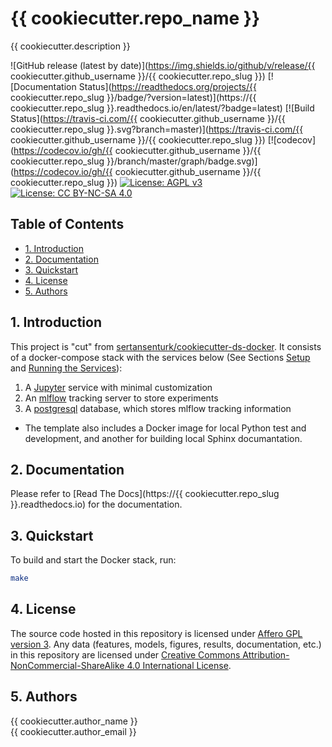 # {{ cookiecutter.repo_name }}

{{ cookiecutter.description }}

![GitHub release (latest by date)](https://img.shields.io/github/v/release/{{ cookiecutter.github_username }}/{{ cookiecutter.repo_slug }}) [![Documentation Status](https://readthedocs.org/projects/{{ cookiecutter.repo_slug }}/badge/?version=latest)](https://{{ cookiecutter.repo_slug }}.readthedocs.io/en/latest/?badge=latest) [![Build Status](https://travis-ci.com/{{ cookiecutter.github_username }}/{{ cookiecutter.repo_slug }}.svg?branch=master)](https://travis-ci.com/{{ cookiecutter.github_username }}/{{ cookiecutter.repo_slug }}) [![codecov](https://codecov.io/gh/{{ cookiecutter.github_username }}/{{ cookiecutter.repo_slug }}/branch/master/graph/badge.svg)](https://codecov.io/gh/{{ cookiecutter.github_username }}/{{ cookiecutter.repo_slug }}) [![License: AGPL v3](https://img.shields.io/badge/License-AGPL%20v3-ff69b4.svg)](http://www.gnu.org/licenses/agpl-3.0) [![License: CC BY-NC-SA 4.0](https://img.shields.io/badge/License-CC%20BY--NC--SA%204.0-ff69b4.svg)](http://creativecommons.org/licenses/by-nc-sa/4.0/)

## Table of Contents

- [1. Introduction](#1-introduction)
- [2. Documentation](#2-documentation)
- [3. Quickstart](#3-quickstart)
- [4. License](#4-license)
- [5. Authors](#5-authors)

## 1. Introduction

This project is "cut" from [sertansenturk/cookiecutter-ds-docker](https://github.com/sertansenturk/cookiecutter-ds-docker). It consists of a docker-compose stack with the services below (See Sections [Setup](#setup) and [Running the Services](#running-the-services)):

1. A [Jupyter](https://jupyter.org/) service with minimal customization
2. An [mlflow](https://mlflow.org/) tracking server to store experiments
3. A [postgresql](https://www.postgresql.org/) database, which stores mlflow tracking information

- The template also includes a Docker image for local Python test and development, and another for building local Sphinx documantation.

## 2. Documentation

Please refer to [Read The Docs](https://{{ cookiecutter.repo_slug }}.readthedocs.io) for the documentation.

## 3. Quickstart

To build and start the Docker stack, run:

```bash
make
```

## 4. License

The source code hosted in this repository is licensed under [Affero GPL version 3](https://www.gnu.org/licenses/agpl-3.0.en.html). Any data (features, models,  figures, results, documentation, etc.) in this repository are licensed under [Creative Commons Attribution-NonCommercial-ShareAlike 4.0 International License](http://creativecommons.org/licenses/by-nc-sa/4.0/).

## 5. Authors

{{ cookiecutter.author_name }}  
{{ cookiecutter.author_email }}

